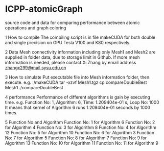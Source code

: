 # ICPP-atomicGraph
source code and data for comparing performance between atomic operations and graph coloring

1 How to compile
The compiling script is in file makeCUDA for both double and single precision on GPU Tesla V100 and K80 respectively.

2 Data
Mesh connectivity information including only Mesh1 and Mesh2 are supplied in folder data, due to storage limit in Github.
If more mesh information is needed, please contact Xi Zhang by email address zhangx299@mail.sysu.edu.cn

3 How to simulate
Put executable file into Mesh information folder, then execute. e.g.
./makeCUDA
tar -xzvf Mesh1.tgz
cp compareDoubleBest Mesh1
./compareDoubleBest

4 performance
Performance of different algorithms is gain by executing time.
e.g.
Function No: 1, Algorithm: 6, Time: 1.209404e-01 s, Loop No: 1000
It means that kernel of Algorithm 6 runs 1.209404e-01 seconds by 1000 times.

5 Function No and Algorithm
Function No: 1 for Algorithm 6
Function No: 2 for Algorithm 4
Function No: 3 for Algorithm 8
Function No: 4 for Algorithm 12
Function No: 5 for Algorithm 10
Function No: 6 for Algorithm 3
Function No: 7 for Algorithm 5
Function No: 8 for Algorithm 7
Function No: 9 for Algorithm 13
Function No: 10 for Algorithm 11
Function No: 11 for Algorithm 9

